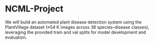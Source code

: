 # NCML-Project
We will build an automated plant disease detection system using the PlantVillage dataset (≈54 K images across 38 species–disease classes), leveraging the provided train and val splits for model development and evaluation.
